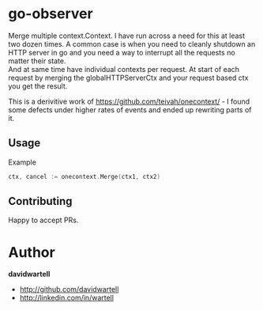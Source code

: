 # go-observer

Merge multiple context.Context.  I have run across a need for this at least two dozen times.  A common case is when you 
need to cleanly shutdown an HTTP server in go and you need a way to interrupt all the requests no matter their state.  
And at same time have individual contexts per request.
At start of each request by merging the globalHTTPServerCtx and your request based ctx you get the result.

This is a derivitive work of https://github.com/teivah/onecontext/ - I found some defects under higher rates of events 
and ended up rewriting parts of it.

## Usage

Example
```go
ctx, cancel := onecontext.Merge(ctx1, ctx2)
```

## Contributing

Happy to accept PRs.

# Author

**davidwartell**

* <http://github.com/davidwartell>
* <http://linkedin.com/in/wartell>

